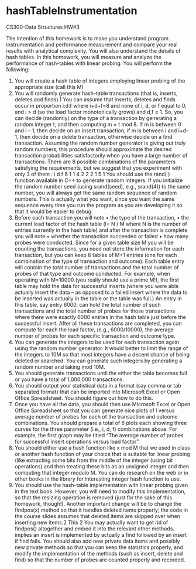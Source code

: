 # hashTableInstrumentation
CS300-Data Structures HW#3

The intention of this homework is to make you understand program instrumentation and
performance measurement and compare your real results with analytical complexity. You will also
understand the details of hash tables.
In this homework, you will measure and analyze the performance of hash-tables with linear
probing. You will perform the following:
1. You will create a hash table of integers employing linear probing of the appropriate size (call
this M)
2. You will randomly generate hash-table transactions (that is, inserts, deletes and finds).1 You
can assume that inserts, deletes and finds occur in proportion i:d:f where i+d+f=8 and none of
i, d, or f equal to 0, and i > d (so the load factor monotonically grows) and d,f ≥ 1. So, you
can decide (randomly) on the type of a transaction by generating a random integer t, and then
computing m = t mod 8. If m is between 0 and i – 1, then decide on an insert transaction, if m
is between i and i+d–1, then decide on a delete transaction, otherwise decide on a find
transaction. Assuming the random number generator is giving out truly random numbers, this
procedure should approximate the desired transaction probabilities satisfactorily when you
have a large number of transactions.
There are 8 possible combinations of the parameters satisfying the requirements, but we
suggest that you experiment with only 3 of them :
i d f
6 1 1
4 2 2
2 1 5
 1 You should use the rand( ) function available in C++ to generate random integers. If you
initialize the random number seed (using srand(seed), e.g., srand(4)) to the same number, you
will always get the same random sequence of random numbers. This is actually what you want,
since you want the same sequence every time you run the program as you are developing it so that
it would be easier to debug.
3. Before each transaction you will note
• the type of the transaction,
• the current load factor of the hash table (l= N / M where N is the number of entries
currently in the hash table)
and after the transaction is complete you will note
• whether the transaction succeeded or failed
• how many probes were conducted.
Since for a given table size M you will be counting the transactions, you need not store the
information for each transaction, but you can keep 6 tables of M+1 entries (one for each
combination of the type of transaction and outcome). Each table entry will contain the total
number of transactions and the total number of probes of that type and outcome conducted.
For example, when operating with M=10000 (you really should use a prime M!), the first table
may hold the data for successful inserts (where you were able actually insert the data – as
opposed to a failed insert where the data to be inserted was actually in the table or the table
was full.) An entry in this table, say entry 6000, can hold the total number of such transactions
and the total number of probes for those transactions where there were exactly 6000 entries in
the hash table just before the successful insert. After all these transactions are completed, you
can compute for each the load factor, (e.g., 6000/10000), the average number of probes for
each specific transaction and outcome type.
4. You can generate the integers to be used for each transaction again using the random number
generator. It would better to limit the range of the integers to 10M so that most integers have a
decent chance of being deleted or searched. You can generate such integers by generating a
random number and taking mod 10M.
5. You should generate transactions until the either the table becomes full or you have a total of
1,000,000 transactions.
6. You should output your statistical data in a format (say comma or tab separated format) that
can be imported into Microsoft Excel or Open Office Spreadsheet. You should figure out how
to do this.
7. Once you have all the data, you should then use Microsoft Excel or Open Office Spreadsheet
so that you can generate nice plots of l versus average number of probes for each of the
transaction and outcome combinations. You should prepare a total of 6 plots each showing
three curves for the three parameter (i.e., i, d, f) combinations above. For example, the first
graph may be titled “The average number of probes for successful insert operations versus load
factor”.
8. You should either use a hash function like x mod M that we used in class or another hash
function of your choice that is suitable for linear probing (like extracting some bits from the
middle of the integer (using bit operations) and then treating these bits as an unsigned integer
and then computing that integer modulo M. You can do research on the web or in other books
in the library for interesting integer hash function to use.
9. You should use the hash-table implementation with linear probing given in the text book.
However, you will need to modify this implementation, so that the resizing operation is
removed (just for the sake of this homework, though!). Another important change will be to
change the findpos(x) method so that it handles deleted items properly; the code in the
course slides assumes that deleted items are skipped over when inserting new items.2 This
 2 You may actually want to get rid of findpos() altogether and embed it into the relevant other methods.
implies an insert is implemented by actually a find followed by an insert if find fails. You
should also add new private data items and possibly new private methods so that you can keep
the statistics properly, and modify the implementation of the methods (such as insert, delete
and find) so that the number of probes are counted properly and recorded.
